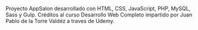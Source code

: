 Proyecto AppSalon desarrollado con HTML, CSS, JavaScript, PHP, MySQL, Sass y Gulp. Créditos al curso Desarrollo Web Completo impartido por Juan Pablo de la Torre Valdéz a traves de Udemy.
